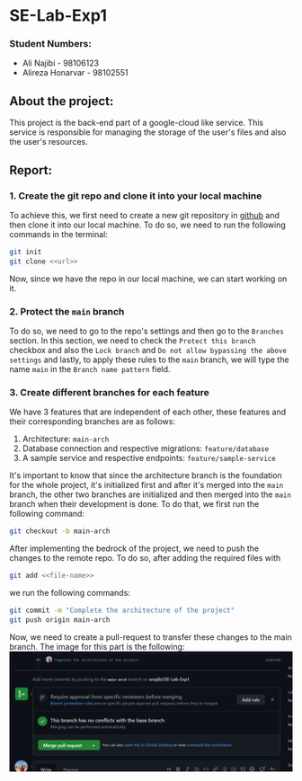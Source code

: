 # SE-Lab-Exp1
### Student Numbers:
- Ali Najibi - 98106123
- Alireza Honarvar - 98102551

## About the project:
This project is the back-end part of a google-cloud like service. This service is
responsible for managing the storage of the user's files and also the user's
resources.

## Report:
### 1. Create the git repo and clone it into your local machine
To achieve this, we first need to create a new git repository in [github](githbu.com) and then clone it into our local machine. To do so, we need to run the following commands in the terminal:
```bash
git init
git clone <<url>>
```
Now, since we have the repo in our local machine, we can start working on it.
### 2. Protect the `main` branch
To do so, we need to go to the repo's settings and then go to the `Branches` section. In this section, we need to check the `Protect this branch` checkbox and also
the `Lock branch` and `Do not allow bypassing the above settings` and lastly, to apply these rules
to the `main` branch, we will type the name `main` in the `Branch name pattern` field.

### 3. Create different branches for each feature
We have 3 features that are independent of each other, these features and their
corresponding branches are as follows:
1. Architecture: `main-arch`
2. Database connection and respective migrations: `feature/database`
3. A sample service and respective endpoints: `feature/sample-service`

It's important to know that since the architecture branch is the foundation for the
whole project, it's initialized first and after it's merged into the `main` branch,
the other two branches are initialized and then merged into the `main` branch when their development is done.
To do that, we first run the following command:
```bash
git checkout -b main-arch
```
After implementing the bedrock of the project, we need to push the changes to the
remote repo. To do so, after adding the required files with 
```bash
git add <<file-name>>
```
we run the following commands:
```bash
git commit -m "Complete the architecture of the project"
git push origin main-arch
```
Now, we need to create a pull-request to transfer these changes to 
the main branch.
The image for this part is the following:
![img.png](PR[main-arch]-[main].png)
